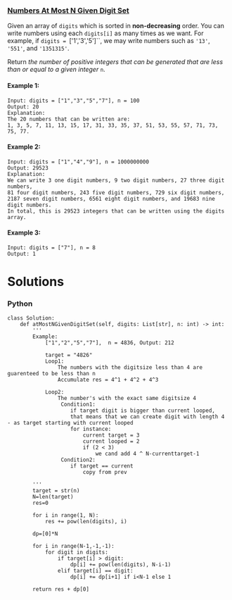 ### [Numbers At Most N Given Digit Set](https://leetcode.com/problems/numbers-at-most-n-given-digit-set/) <br>

Given an array of `digits` which is sorted in **non-decreasing** order. You can write numbers using each `digits[i]` as many times as we want. For example, if `digits = `['1','3','5']``, we may write numbers such as `'13'`, `'551'`, and `'1351315'`.

Return *the number of positive integers that can be generated that are less than or equal to a given integer* `n`.



#### Example 1:

```
Input: digits = ["1","3","5","7"], n = 100
Output: 20
Explanation: 
The 20 numbers that can be written are:
1, 3, 5, 7, 11, 13, 15, 17, 31, 33, 35, 37, 51, 53, 55, 57, 71, 73, 75, 77.

```

#### Example 2:

```
Input: digits = ["1","4","9"], n = 1000000000
Output: 29523
Explanation: 
We can write 3 one digit numbers, 9 two digit numbers, 27 three digit numbers,
81 four digit numbers, 243 five digit numbers, 729 six digit numbers,
2187 seven digit numbers, 6561 eight digit numbers, and 19683 nine digit numbers.
In total, this is 29523 integers that can be written using the digits array.

```

#### Example 3:

```
Input: digits = ["7"], n = 8
Output: 1

```



# Solutions

### Python
```
class Solution:
    def atMostNGivenDigitSet(self, digits: List[str], n: int) -> int:
        '''
        Example: 
            ["1","2","5","7"],  n = 4836, Output: 212
                            
            target = "4826"
            Loop1: 
                The numbers with the digitsize less than 4 are guarenteed to be less than n            
                Accumulate res = 4^1 + 4^2 + 4^3
                
            Loop2:
                The number's with the exact same digitsize 4
                 Condition1:
                    if target digit is bigger than current looped,
                    that means that we can create digit with length 4 - as target starting with current looped
                    for instance:
                        current target = 3
                        current looped = 2
                        if (2 < 3)
                            we cand add 4 ^ N-currenttarget-1
                 Condition2:
                    if target == current
                        copy from prev
        
        '''
        target = str(n)
        N=len(target)
        res=0
        
        for i in range(1, N):
            res += pow(len(digits), i)
            
        dp=[0]*N
        
        for i in range(N-1,-1,-1):
            for digit in digits:
                if target[i] > digit:
                    dp[i] += pow(len(digits), N-i-1)
                elif target[i] == digit:
                    dp[i] += dp[i+1] if i<N-1 else 1
            
        return res + dp[0]

```
